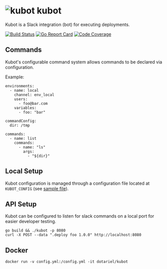 # ![kubot][logo] kubot

Kubot is a Slack integration (bot) for executing deployments.

[![Build Status](https://travis-ci.org/dotariel/kubot.svg?branch=master)](https://travis-ci.org/dotariel/kubot)
[![Go Report Card](https://goreportcard.com/badge/github.com/dotariel/kubot)](https://goreportcard.com/report/github.com/dotariel/kubot)
[![Code Coverage](https://codecov.io/gh/dotariel/kubot/branch/master/graph/badge.svg)](https://codecov.io/gh/dotariel/kubot)

## Commands

Kubot's configurable command system allows commands to be declared via configuration.

Example:

```
environments:
  - name: local
    channel: env_local
    users:
      - foo@bar.com
    variables:
      - foo: "bar"

commandConfig:
  dir: /tmp

commands:
  - name: list
    commands:
      - name: "ls"
        args:
          - "${dir}"
```

## Local Setup

Kubot configuration is managed through a configuration file located at `KUBOT_CONFIG` (see [sample file](config/resources/kubot.yml)).

## API Setup

Kubot can be configured to listen for slack commands on a local port for easier developer testing.

```
go build && ./kubot -p 8080
curl -X POST --data ".deploy foo 1.0.0" http://localhost:8080
```

## Docker

```
docker run -v config.yml:/config.yml -it dotariel/kubot
```

[logo]: assets/kubot-24x24.png "kubot"
